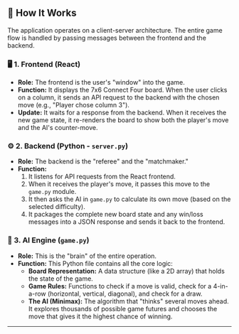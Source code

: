 ## 🧠 How It Works

The application operates on a client-server architecture. The entire game flow is handled by passing messages between the frontend and the backend.

### 🖥️ 1. Frontend (React)

* **Role:** The frontend is the user's "window" into the game.
* **Function:** It displays the 7x6 Connect Four board. When the user clicks on a column, it sends an API request to the backend with the chosen move (e.g., "Player chose column 3").
* **Update:** It waits for a response from the backend. When it receives the new game state, it re-renders the board to show both the player's move and the AI's counter-move.

### ⚙️ 2. Backend (Python - `server.py`)

* **Role:** The backend is the "referee" and the "matchmaker."
* **Function:**
    1.  It listens for API requests from the React frontend.
    2.  When it receives the player's move, it passes this move to the `game.py` module.
    3.  It then asks the AI in `game.py` to calculate its own move (based on the selected difficulty).
    4.  It packages the complete new board state and any win/loss messages into a JSON response and sends it back to the frontend.

### 🤖 3. AI Engine (`game.py`)

* **Role:** This is the "brain" of the entire operation.
* **Function:** This Python file contains all the core logic:
    * **Board Representation:** A data structure (like a 2D array) that holds the state of the game.
    * **Game Rules:** Functions to check if a move is valid, check for a 4-in-a-row (horizontal, vertical, diagonal), and check for a draw.
    * **The AI (Minimax):** The algorithm that "thinks" several moves ahead. It explores thousands of possible game futures and chooses the move that gives it the highest chance of winning.

---
